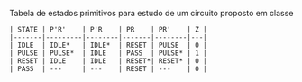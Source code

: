 Tabela de estados primitivos para estudo de um circuito proposto em classe

    | STATE | P'R'    | P'R    | PR    | PR'    | Z | 
    |-------|---------|--------|-------|--------|---|
    | IDLE  | IDLE*   | IDLE*  | RESET | PULSE  | 0 |
    | PULSE | PULSE*  | IDLE   | PASS  | PULSE* | 1 |
    | RESET | IDLE    | IDLE   | RESET*| RESET* | 0 |
    | PASS  | ---     | ---    | RESET | ---    | 0 |
